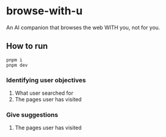 # browse-with-u

An AI companion that browses the web WITH you, not for you.

## How to run

```
pnpm i
pnpm dev
```

### Identifying user objectives

1. What user searched for
2. The pages user has visited

### Give suggestions

1. The pages user has visited
